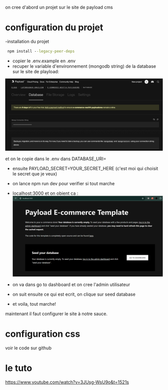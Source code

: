 on cree d'abord un projet sur le site de payload cms

# configuration du projet

-installation du projet

```cmd
 npm install --legacy-peer-deps
```

- copier le .env.example en .env
- recuper le variable d'environnement (mongodb string) de la database sur le site de playload:

![Alt text](images_mes_notes/database_venv.png)

et on le copie dans le .env dans DATABASE_URI=<le mongodb string>

- ensuite PAYLOAD_SECRET=YOUR_SECRET_HERE (c'est moi qui choisit le secret que je veux)

- on lance npm run dev pour verifier si tout marche
- localhost:3000
et on obient ca :
![Alt text](images_mes_notes/la_page_de_demarrage.png)

- on va dans go to dashboard et on cree l'admin utilisateur
- on suit ensuite ce qui est ecrit, on clique sur seed database
- et voila, tout marche!

maintenant il faut configurer le site à notre sauce.

# configuration css
voir le code sur github



# le tuto
https://www.youtube.com/watch?v=3JUsg-WsU9o&t=1521s






